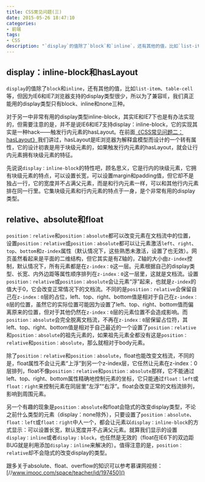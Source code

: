 ```yaml
---
title: CSS常见问题(三)
date: 2015-05-26 18:47:10
categories:
- 前端
tags:
- CSS
description: "`display`的值除了`block`和`inline`，还有其他的值，比如`list-item`、`table-cell`等，但因为IE6和IE7浏览器支持的display类型很少，所以为了兼容IE，我们真正能用的display类型只有block、inline和none三种。"
---
```


## display：inline-block和hasLayout

`display`的值除了`block`和`inline`，还有其他的值，比如`list-item`、`table-cell`等，但因为IE6和IE7浏览器支持的display类型很少，所以为了兼容IE，我们真正能用的display类型只有block、inline和none三种。

对于另一中非常有用的display类型inline-block，其实IE和IE7下也是有办法实现的，但需要注意的是，并不是说IE6和IE7支持display：inline-block，它的实现其实是一种hack——触发行内元素的hasLayout。在前面[《CSS常见问题二：hasLayout》](//www.jianshu.com/p/35ec4d7200f9)我们讲过，hasLayout是IE浏览器为解释盒模型而设计的一个转有属性，它的设计初衷是用于块级元素的，如果触发行内元素的hasLayout，就会让行内元素拥有块级元素的特征。

先说说`display：inline-block`的特性吧，顾名思义，它是行内的块级元素，它拥有块级元素的特点，可以设置长宽，可以设置margin和padding值，但它却不是独占一行，它的宽度并不占满父元素，而是和行内元素一样，可以和其他行内元素排在同一行里。它集块级元素和行内元素的特点于一身，是个非常有用的display类型。

## relative、absolute和float

`position：relative`和`position：absolute`都可以改变元素在文档流中的位置，设置`position：relative`或`position：absolute`都可以让元素激活`left`、`right`、`top`、`bottom`和`z-index`属性（默认情况下，这些熟悉未激活，设置了也无效）。网页虽然看起来是平面的二维结构，但它其实是有Z轴的，Z轴的大小由`z-index`控制，默认情况下，所有元素都是在`z-index：0`这一层。元素根据自己的display类型、长宽、内外边距等属性顺序排列在`z-index：0`这一层里，这就是文档流。设置`position：relative`或`position：absolute`会让元素“浮”起来，也就是`z-index`的值大于0，它会改变正常情况下的文档流。不同的是`position：relative`会保留自己在`z-index：0`层的占位，left、top、right、bottom值是相对于自己在`z-index：0`层的位置，虽然它的实际位置可能因为设置了left、top、right、bottom值而偏离原来的位置，但对于其他仍然在`z-index：0`层的元素位置不会造成影响。而`position：absolute`会完全脱离文档流，不再在`z-index：0`层保留占位符，其left、top、right、bottom值是相对于自己最近的一个设置了`position：relative`和`position：absolute`的祖先元素的，如果祖先元素全都没有这是`position：relative`和`position：absolute`，那么就相对于body元素。

除了`position：relative`和`position：absolute`，float也能改变文档流，不同的是，float属性不会让元素“上浮”到另一个z-index层，它任然让元素在z-index：0层排列，float不像`position：relative`和`position：absolute`那样，它不能通过left、top、right、bottom属性精确地控制元素的坐标，它只能通过`float：left`或`float：right`来控制元素在同层里“左浮”“右浮”。float会改变正常的文档流排列，影响到周围元素。

另一个有趣的现象是`position：absolute`和float会隐式的改变display类型，不论之前什么类型的元素（display：none除外），只要设置了`position：absolute`、`float：left`或`float：right`中人一个，都会让元素以`display：inline-block`的方式显示：可以设置长宽，默认宽度并不占满父元素。就算我们显示的设置`display：inline`或者`display：block`，也任然是无效的（float在IE6下的双边距BUG就是利用添加`display：inline`来解决的）。值得注意的是，`position：relative`却不会隐式的改变display的类型。

跟多关于absolute、float、overflow的知识可以参考慕课网视频：[//www.imooc.com/space/teacher/id/197450]()